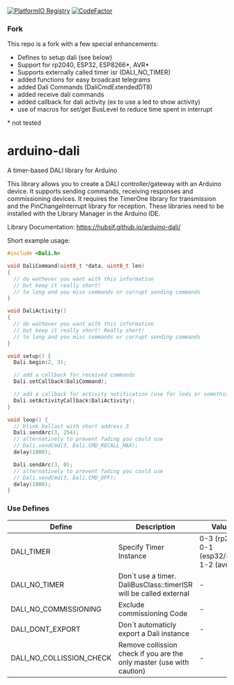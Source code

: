 [![PlatformIO Registry](https://badges.registry.platformio.org/packages/thewhobox/library/Dali.svg)](https://registry.platformio.org/libraries/thewhobox/Dali) [![CodeFactor](https://www.codefactor.io/repository/github/thewhobox/arduino-dali/badge)](https://www.codefactor.io/repository/github/thewhobox/arduino-dali)

### Fork
This repo is a fork with a few special enhancements:  
 - Defines to setup dali (see below)
 - Support for rp2040, ESP32, ESP8266*, AVR*
 - Supports externally called timer isr (DALI_NO_TIMER)
 - added functions for easy broadcast telegrams
 - added Dali Commands (DaliCmdExtendedDT8)
 - added receive dali commands
 - added callback for dali activity (ex to use a led to show activity)
 - use of macros for set/get BusLevel to reduce time spent in interrupt

\* not tested

# arduino-dali
A timer-based DALI library for Arduino

This library allows you to create a DALI controller/gateway with an Arduino device. It supports sending commands, receiving responses and commissioning devices. It requires the TimerOne library for transmission and the PinChangeInterrupt library for reception. These libraries need to be installed with the Library Manager in the Arduino IDE.


Library Documentation: https://hubsif.github.io/arduino-dali/

Short example usage:

```c
#include <Dali.h>

void DaliCommand(uint8_t *data, uint8_t len)
{
  // do wathever you want with this information
  // but keep it really short!
  // to long and you miss commands or corrupt sending commands
}

void DaliActivity()
{
  // do wathever you want with this information
  // but keep it really short! Really short!
  // to long and you miss commands or corrupt sending commands
}

void setup() {
  Dali.begin(2, 3);

  // add a callback for received commands
  Dali.setCallback(DaliCommand);

  // add a callback for activity notification (use for leds or something)
  Dali.setActivityCallback(DaliActivity);
}

void loop() {
  // blink ballast with short address 3
  Dali.sendArc(3, 254);
  // alternatively to prevent fading you could use
  // Dali.sendCmd(3, Dali.CMD_RECALL_MAX);
  delay(1000);

  Dali.sendArc(3, 0);
  // alternatively to prevent fading you could use
  // Dali.sendCmd(3, Dali.CMD_OFF);
  delay(1000);
}
```

### Use Defines
|Define|Description|Values|Default|
|---|---|---|---|
|DALI_TIMER|Specify Timer Instance |0-3 (rp2040)<br />0-1 (esp32/8266)<br />1-2 (avr)|0|
|DALI_NO_TIMER|Don`t use a timer. DaliBusClass::timerISR will be called external|-|-|
|DALI_NO_COMMISSIONING|Exclude commissioning Code|-|-|
|DALI_DONT_EXPORT|Don`t automaticly export a Dali instance|-|-|
|DALI_NO_COLLISSION_CHECK|Remove collission check if you are the only master (use with caution)|-|-|